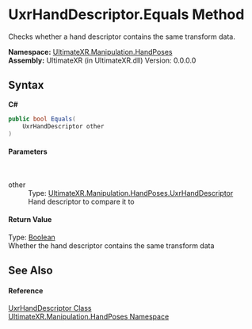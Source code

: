 # UxrHandDescriptor.Equals Method 
 

Checks whether a hand descriptor contains the same transform data.

**Namespace:**&nbsp;<a href="N_UltimateXR_Manipulation_HandPoses">UltimateXR.Manipulation.HandPoses</a><br />**Assembly:**&nbsp;UltimateXR (in UltimateXR.dll) Version: 0.0.0.0

## Syntax

**C#**<br />
``` C#
public bool Equals(
	UxrHandDescriptor other
)
```


#### Parameters
&nbsp;<dl><dt>other</dt><dd>Type: <a href="T_UltimateXR_Manipulation_HandPoses_UxrHandDescriptor">UltimateXR.Manipulation.HandPoses.UxrHandDescriptor</a><br />Hand descriptor to compare it to</dd></dl>

#### Return Value
Type: <a href="https://docs.microsoft.com/dotnet/api/system.boolean" target="_blank" rel="noopener noreferrer">Boolean</a><br />Whether the hand descriptor contains the same transform data

## See Also


#### Reference
<a href="T_UltimateXR_Manipulation_HandPoses_UxrHandDescriptor">UxrHandDescriptor Class</a><br /><a href="N_UltimateXR_Manipulation_HandPoses">UltimateXR.Manipulation.HandPoses Namespace</a><br />